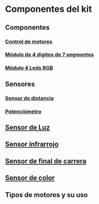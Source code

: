 # Componentes del kit

## Componentes

### [Control de motores](../Fichas/ControlMotores.md)

### [Módulo de 4 dígitos de 7 segmentos](./7Segmentos.md)

### [Módulo 4 Leds RGB](../Fichas/4LedsRGB.md)

## Sensores

### [Sensor de distancia](./SensoreDistancia.md)

### [Potenciómetro](../Fichas/Potenciometro.md)

## [Sensor de Luz](../Fichas/SensorLuz.md)

## [Sensor infrarrojo](../Fichas/SensorInfrarrojo.md)

## [Sensor de final de carrera](../Ficha/Microiterruptor.md)

## [Sensor de color](../SensorColor.md)

## Tipos de motores y su uso
